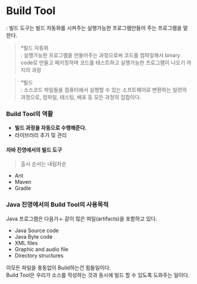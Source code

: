 # Build Tool
: 빌드 도구는 빌드 자동화를 시켜주는 실행가능한 프로그램만들어 주는 프로그램을 말한다.

> *빌드 자동화  
> : 실행가능한 프로그램을 만들어주는 과정으로써 코드를 컴파일해서 binary code로 만들고 패키징하며 코드를 테스트하고 실행가능한 프로그램이 나오기 까지의 과정

> *빌드  
> : 소스코드 파일들을 컴퓨터에서 실행할 수 있는 소프트웨어로 변환하는 일련의 과정으로, 컴파일, 테스팅, 배포 등 모든 과정의 집합이다.

### Build Tool의 역활
- **빌드 과정을 자동으로 수행해준다.**
- 라이브러리 추가 및 관리

#### 자바 진영에서의 빌드 도구
> 출시 순서는 내림차순
- Ant
- Maven
- Gradle

### Java 진영에서의 Build Tool의 사용목적
Java 프로그램은 다음가ㅗ 같이 많은 파일(artifacts)을 포함하고 있다.
- Java Source code
- Java Byte code
- XML files
- Graphic and audio file
- Directory structures

이모든 파일을 충동없이 Build하는건 힘들일이다.  
Build Tool은 우리가 소스를 작성하는 것과 동시에 빌드 할 수 있도록 도와주는 일이다.